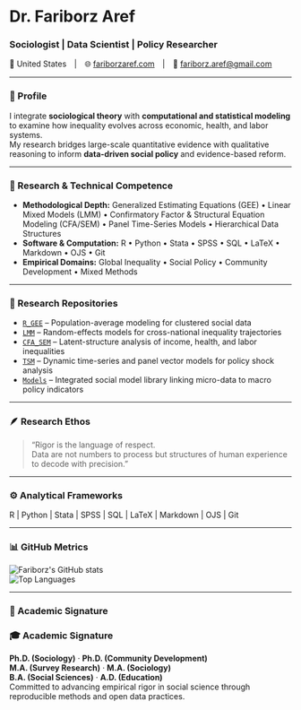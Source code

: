 # Dr. Fariborz Aref  
### Sociologist  |  Data Scientist  |  Policy Researcher  

📍 United States | 🌐 [fariborzaref.com](https://fariborzaref.com) | 📧 fariborz.aref@gmail.com  

---

### 🧭 Profile  
I integrate **sociological theory** with **computational and statistical modeling** to examine how inequality evolves across economic, health, and labor systems.  
My research bridges large-scale quantitative evidence with qualitative reasoning to inform **data-driven social policy** and evidence-based reform.

---

### 🔬 Research & Technical Competence  
- **Methodological Depth:** Generalized Estimating Equations (GEE) • Linear Mixed Models (LMM) • Confirmatory Factor & Structural Equation Modeling (CFA/SEM) • Panel Time-Series Models • Hierarchical Data Structures  
- **Software & Computation:** R • Python • Stata • SPSS • SQL • LaTeX • Markdown • OJS • Git  
- **Empirical Domains:** Global Inequality • Social Policy • Community Development • Mixed Methods

---

### 🧩 Research Repositories  
- [`R_GEE`](https://github.com/fariborzaref/R_GEE) – Population-average modeling for clustered social data  
- [`LMM`](https://github.com/fariborzaref/LMM) – Random-effects models for cross-national inequality trajectories  
- [`CFA_SEM`](https://github.com/fariborzaref/CFA_SEM) – Latent-structure analysis of income, health, and labor inequalities  
- [`TSM`](https://github.com/fariborzaref/TSM) – Dynamic time-series and panel vector models for policy shock analysis  
- [`Models`](https://github.com/fariborzaref/Models) – Integrated social model library linking micro-data to macro policy indicators  

---

### 🪶 Research Ethos  
> “Rigor is the language of respect.  
> Data are not numbers to process but structures of human experience to decode with precision.”  

---

### ⚙️ Analytical Frameworks  
R | Python | Stata | SPSS | SQL | LaTeX | Markdown | OJS | Git  

---

### 📊 GitHub Metrics  
![Fariborz's GitHub stats](https://github-readme-stats.vercel.app/api?username=fariborzaref&show_icons=true&theme=transparent&hide_border=true)  
![Top Languages](https://github-readme-stats.vercel.app/api/top-langs/?username=fariborzaref&layout=compact&theme=transparent&hide_border=true&v=2)

---

### 📘 Academic Signature  
### 🎓 Academic Signature  
**Ph.D. (Sociology)** · **Ph.D. (Community Development)**  
**M.A. (Survey Research)** · **M.A. (Sociology)**  
**B.A. (Social Sciences)** · **A.D. (Education)**  
Committed to advancing empirical rigor in social science through reproducible methods and open data practices.


